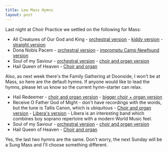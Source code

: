 ```yaml
---
title: Low Mass Hymns
layout: post
---
```


Last night at Choir Practice we settled on the following for Mass:

* All Creatures of Our God and King - [orchestral version](https://www.youtube.com/watch?v=nAXv8mGM4cQ) - [kiddy version](https://www.youtube.com/watch?v=9Gx5aYG28sg) - [straight version](https://www.youtube.com/watch?v=Y3kxfFe3mKY)
* Dona Nobis Pacem - [orchestral version](https://www.youtube.com/watch?v=OSdGW_HBrLE) - [impromptu Camp Newfound version](https://www.youtube.com/watch?v=69VG0YuZTHU)
* Soul of my Saviour - [orchestral version](https://www.youtube.com/watch?v=2j9ilIUyuqc) - [choir and organ version](https://www.youtube.com/watch?v=2AdFNZfGpSs)
* Hail Queen of Heaven - [Choir and organ](https://www.youtube.com/watch?v=sD7bbiyTcNo)

Also, as next week there's the Family Gathering at Doonside, I won't be at Mass, so here are the default hymns. If anyone would like to lead the hymns, please let us know so the current hymn-starter can relax.

* Hail Redeemer - [choir and organ version](https://www.youtube.com/watch?v=b6JiKWQyAx8) - [bigger choir + organ version](https://www.youtube.com/watch?v=5xF4dlp36Qw)
* Receive O Father God of Might - don't have recordings with the words, but the tune is Tallis Canon, which is ubiquitous - [Choir and organ version](https://www.youtube.com/watch?v=2Okg1G-Lpn4) - [Libera's version](https://www.youtube.com/watch?v=pMNMKxOyGq8) - Libera is an interesting band which combines boy soprano repertoire with a modern World Music feel.
* Soul of my Saviour - [orchestral version](https://www.youtube.com/watch?v=2j9ilIUyuqc) - [choir and organ version](https://www.youtube.com/watch?v=2AdFNZfGpSs)
* Hail Queen of Heaven - [Choir and organ](https://www.youtube.com/watch?v=sD7bbiyTcNo)

Yes, the last two hymns are the same. Don't worry, the next Sunday will be a Sung Mass and I'll choose something different.


